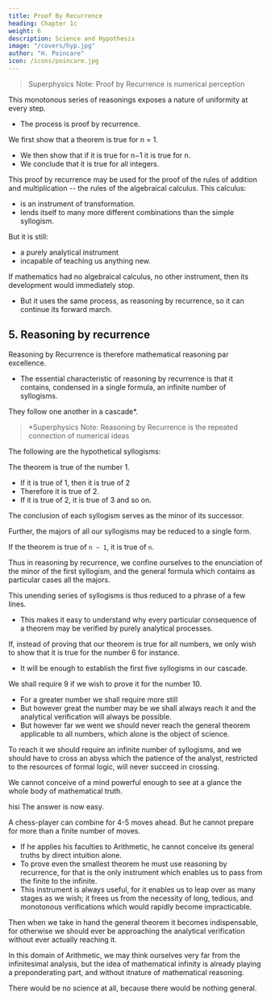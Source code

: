 ```yaml
---
title: Proof By Recurrence
heading: Chapter 1c
weight: 6
description: Science and Hypothesis
image: "/covers/hyp.jpg"
author: "H. Poincare"
icon: /icons/poincare.jpg
---
```


> Superphysics Note: Proof by Recurrence is numerical perception


This monotonous series of reasonings exposes a nature of <!--  may now be laid aside; but their very monotony brings vividly to light the process, which is --> uniformity at every step.
- The process is proof by recurrence. 

We first show that a theorem is true for n = 1.
- We then show that if it is true for n−1 it is true for n. 
- We conclude that it is true for all integers. 

This proof by recurrence may be used for the proof of the rules of addition and multiplication -- the rules of the algebraical calculus. This calculus:
- is an instrument of transformation.
- lends itself to many more different combinations than the simple syllogism.

But it is still:
- a purely analytical instrument
- incapable of teaching us anything new. 

If mathematics had no algebraical calculus, no other instrument, then its development would immediately stop. 
- But it uses the same process, as reasoning by recurrence, so it can continue its forward march. 

<!-- Then if we look carefully, we find this mode of reasoning at every step, either under the simple form which we have just given to it, or under a more or less modified form.  -->

## 5. Reasoning by recurrence

Reasoning by Recurrence is therefore mathematical reasoning par excellence.
- The essential characteristic of reasoning by recurrence is that it contains, condensed in a single formula, an infinite number of syllogisms.

<!-- We shall see this more clearly if we enunciate the syllogisms one after another.  -->

They follow one another in a cascade*. 


> *Superphysics Note: Reasoning by Recurrence is the repeated connection of numerical ideas



The following are the hypothetical syllogisms:

The theorem is true of the number 1. 
- If it is true of 1, then it is true of 2
- Therefore it is true of 2.
- If it is true of 2, it is true of 3 and so on. 

The conclusion of each syllogism serves as the minor of its successor. 

Further, the majors of all our syllogisms may be reduced to a single form. 

If the theorem is true of `n − 1`, it is true of `n`.

Thus in reasoning by recurrence, we confine ourselves to the enunciation of the minor of the first syllogism, and the general formula which contains as particular cases all the majors. 

This unending series of syllogisms is thus reduced to a phrase of a few lines.
- This makes it easy to understand why every particular consequence of a theorem may be verified by purely analytical processes. 

If, instead of proving that our theorem is true for all numbers, we only wish to show that it is true for the number 6 for instance. 
- It will be enough to establish the first five syllogisms in our cascade. 

We shall require 9 if we wish to prove it for the number 10.
- For a greater number we shall require more still
- But however great the number may be we shall always reach it and the analytical verification will always be possible. 
- But however far we went we should never reach the general theorem applicable to all numbers, which alone is the object of science. 

To reach it we should require an infinite number of syllogisms, and we should have to cross an abyss which the patience of the analyst, restricted to the resources of formal logic, will never succeed in crossing.


We cannot conceive of a mind powerful enough to see at a glance the whole body of mathematical truth. 

hisi
The answer is now easy. 

A chess-player can combine for 4-5 moves ahead. But he cannot prepare for more than a finite number of moves. 
- If he applies his faculties to Arithmetic, he cannot conceive its general truths by direct intuition alone.
- To prove even the smallest theorem he must use reasoning by recurrence, for that is the only instrument which enables us to
pass from the finite to the infinite. 
- This instrument is always useful, for it enables us to leap over as many stages as we wish; it frees us from the necessity of long, tedious, and monotonous verifications which would rapidly become impracticable. 

Then when we take in hand the general theorem it becomes indispensable, for otherwise we should ever be approaching the analytical verification without ever actually reaching it. 

In this domain of Arithmetic, we may think ourselves very far from the infinitesimal analysis, but the idea of mathematical infinity is already playing a preponderating part, and without itnature of mathematical reasoning. 

There would be no science at all, because there would be nothing general.
